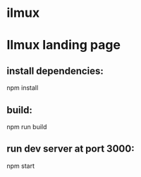 # ilmux
Ilmux landing page
==================
install dependencies:
---------------------
npm install

build:
------
npm run build

run dev server at port 3000:
----------------------------
npm start